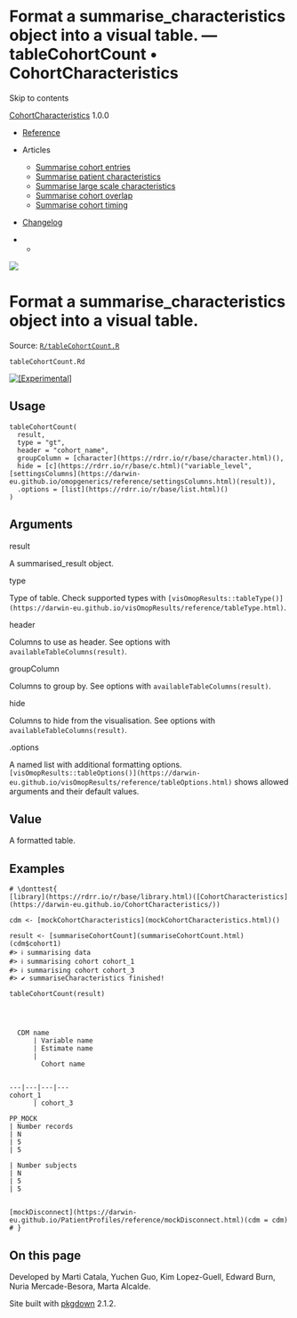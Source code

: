 # Format a summarise_characteristics object into a visual table. — tableCohortCount • CohortCharacteristics

Skip to contents

[CohortCharacteristics](../index.html) 1.0.0

  * [Reference](../reference/index.html)
  * Articles
    * [Summarise cohort entries](../articles/summarise_cohort_entries.html)
    * [Summarise patient characteristics](../articles/summarise_characteristics.html)
    * [Summarise large scale characteristics](../articles/summarise_large_scale_characteristics.html)
    * [Summarise cohort overlap](../articles/summarise_cohort_overlap.html)
    * [Summarise cohort timing](../articles/summarise_cohort_timing.html)
  * [Changelog](../news/index.html)


  *   * [](https://github.com/darwin-eu/CohortCharacteristics/)



![](../logo.png)

# Format a summarise_characteristics object into a visual table.

Source: [`R/tableCohortCount.R`](https://github.com/darwin-eu/CohortCharacteristics/blob/v1.0.0/R/tableCohortCount.R)

`tableCohortCount.Rd`

[![\[Experimental\]](figures/lifecycle-experimental.svg)](https://lifecycle.r-lib.org/articles/stages.html#experimental)

## Usage
    
    
    tableCohortCount(
      result,
      type = "gt",
      header = "cohort_name",
      groupColumn = [character](https://rdrr.io/r/base/character.html)(),
      hide = [c](https://rdrr.io/r/base/c.html)("variable_level", [settingsColumns](https://darwin-eu.github.io/omopgenerics/reference/settingsColumns.html)(result)),
      .options = [list](https://rdrr.io/r/base/list.html)()
    )

## Arguments

result
    

A summarised_result object.

type
    

Type of table. Check supported types with `[visOmopResults::tableType()](https://darwin-eu.github.io/visOmopResults/reference/tableType.html)`.

header
    

Columns to use as header. See options with `availableTableColumns(result)`.

groupColumn
    

Columns to group by. See options with `availableTableColumns(result)`.

hide
    

Columns to hide from the visualisation. See options with `availableTableColumns(result)`.

.options
    

A named list with additional formatting options. `[visOmopResults::tableOptions()](https://darwin-eu.github.io/visOmopResults/reference/tableOptions.html)` shows allowed arguments and their default values.

## Value

A formatted table.

## Examples
    
    
    # \donttest{
    [library](https://rdrr.io/r/base/library.html)([CohortCharacteristics](https://darwin-eu.github.io/CohortCharacteristics/))
    
    cdm <- [mockCohortCharacteristics](mockCohortCharacteristics.html)()
    
    result <- [summariseCohortCount](summariseCohortCount.html)(cdm$cohort1)
    #> ℹ summarising data
    #> ℹ summarising cohort cohort_1
    #> ℹ summarising cohort cohort_3
    #> ✔ summariseCharacteristics finished!
    
    tableCohortCount(result)
    
    
    
    
      CDM name
          | Variable name
          | Estimate name
          | 
            Cohort name
          
          
    ---|---|---|---  
    cohort_1
          | cohort_3
          
    PP_MOCK
    | Number records
    | N
    | 5
    | 5  
    
    | Number subjects
    | N
    | 5
    | 5  
      
    
    [mockDisconnect](https://darwin-eu.github.io/PatientProfiles/reference/mockDisconnect.html)(cdm = cdm)
    # }
    
    

## On this page

Developed by Marti Catala, Yuchen Guo, Kim Lopez-Guell, Edward Burn, Nuria Mercade-Besora, Marta Alcalde.

Site built with [pkgdown](https://pkgdown.r-lib.org/) 2.1.2.
